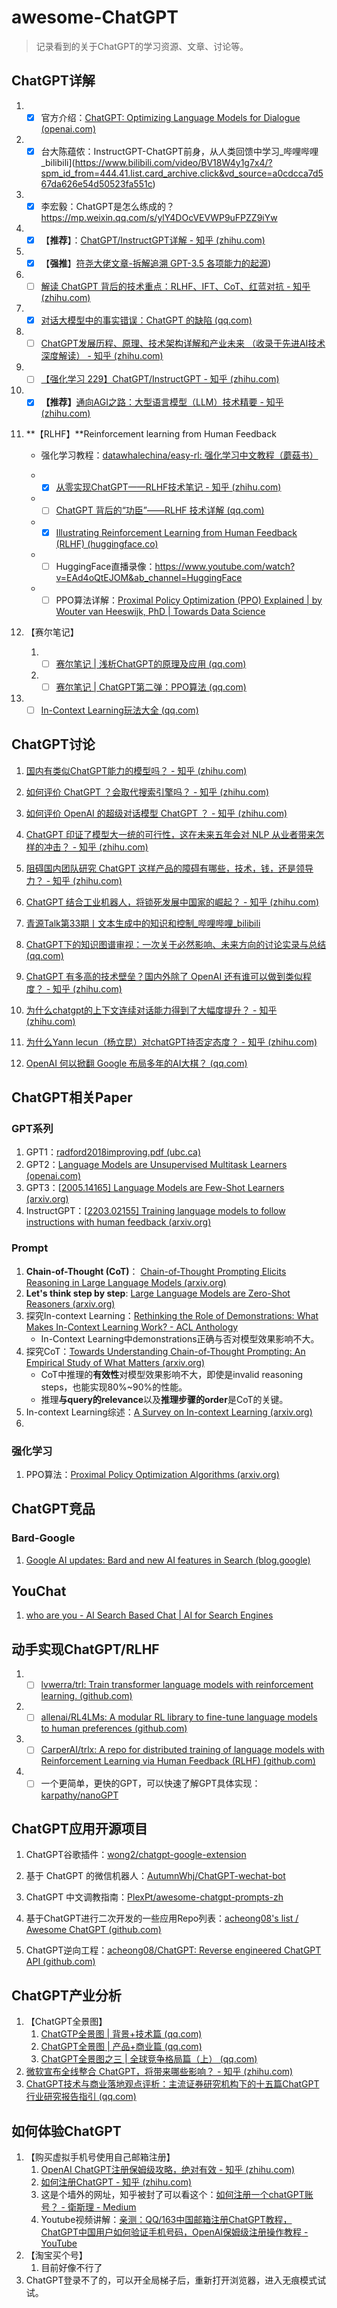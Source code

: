 # awesome-ChatGPT

> 记录看到的关于ChatGPT的学习资源、文章、讨论等。

## ChatGPT详解

1. - [x] 官方介绍：[ChatGPT: Optimizing Language Models for Dialogue (openai.com)](https://openai.com/blog/chatgpt/)

2. - [x] 台大陈蕴侬：InstructGPT-ChatGPT前身，从人类回馈中学习_哔哩哔哩_bilibili](https://www.bilibili.com/video/BV18W4y1g7x4/?spm_id_from=444.41.list.card_archive.click&vd_source=a0cdcca7d567da626e54d50523fa551c)

3. - [x] 李宏毅：ChatGPT是怎么练成的？ https://mp.weixin.qq.com/s/ylY4DOcVEVWP9uFPZZ9iYw

4. - [x] 【**推荐**】：[ChatGPT/InstructGPT详解 - 知乎 (zhihu.com)](https://zhuanlan.zhihu.com/p/590311003)

5. - [x] 【**强推**】[符尧大佬文章-拆解追溯 GPT-3.5 各项能力的起源](https://yaofu.notion.site/GPT-3-5-360081d91ec245f29029d37b54573756))

6. - [ ] [解读 ChatGPT 背后的技术重点：RLHF、IFT、CoT、红蓝对抗 - 知乎 (zhihu.com)](https://zhuanlan.zhihu.com/p/604237227?utm_campaign=shareopn&utm_medium=social&utm_oi=785438775361814528&utm_psn=1607370743255441408&utm_source=wechat_session)

7. - [x] [对话大模型中的事实错误：ChatGPT 的缺陷 (qq.com)](https://mp.weixin.qq.com/s/CwYb1uLnzrz7s9jXeqSynw)

8. - [ ] [ChatGPT发展历程、原理、技术架构详解和产业未来 （收录于先进AI技术深度解读） - 知乎 (zhihu.com)](https://zhuanlan.zhihu.com/p/590655677)

9. - [ ] [【强化学习 229】ChatGPT/InstructGPT - 知乎 (zhihu.com)](https://zhuanlan.zhihu.com/p/589827115)

10. - [x] **【推荐】**[通向AGI之路：大型语言模型（LLM）技术精要 - 知乎 (zhihu.com)](https://zhuanlan.zhihu.com/p/597586623)

11. **【RLHF】**Reinforcement learning from Human Feedback

    - 强化学习教程：[datawhalechina/easy-rl: 强化学习中文教程（蘑菇书）](https://github.com/datawhalechina/easy-rl)

    - - [x] [从零实现ChatGPT——RLHF技术笔记 - 知乎 (zhihu.com)](https://zhuanlan.zhihu.com/p/591474085)
    - - [ ] [ChatGPT 背后的“功臣”——RLHF 技术详解 (qq.com)](https://mp.weixin.qq.com/s?__biz=Mzk0MDQyNTY4Mw==&mid=2247484347&idx=1&sn=216b180e33cd4a422e3027c8176893cd&scene=21#wechat_redirect)
    - - [x] [Illustrating Reinforcement Learning from Human Feedback (RLHF) (huggingface.co)](https://huggingface.co/blog/rlhf)
    - - [ ] HuggingFace直播录像：https://www.youtube.com/watch?v=EAd4oQtEJOM&ab_channel=HuggingFace
    - - [ ] PPO算法详解：[Proximal Policy Optimization (PPO) Explained | by Wouter van Heeswijk, PhD | Towards Data Science](https://towardsdatascience.com/proximal-policy-optimization-ppo-explained-abed1952457b)

12. 【赛尔笔记】
    1. - [ ] [赛尔笔记 | 浅析ChatGPT的原理及应用 (qq.com)](https://mp.weixin.qq.com/s/wLVoY6BwWd9p4DqrpOMOxg)
    2. - [ ] [赛尔笔记 | ChatGPT第二弹：PPO算法 (qq.com)](https://mp.weixin.qq.com/s/h9c3w1af2uBYLlVbw7j82A)

13. - [ ] [In-Context Learning玩法大全 (qq.com)](https://mp.weixin.qq.com/s/NLWCuzcCdwljQfzu-Jd9lQ)

## ChatGPT讨论

1. [国内有类似ChatGPT能力的模型吗？ - 知乎 (zhihu.com)](https://www.zhihu.com/question/570713548)

2. [如何评价 ChatGPT ？会取代搜索引擎吗？ - 知乎 (zhihu.com)](https://www.zhihu.com/question/570062224)
3. [如何评价 OpenAI 的超级对话模型 ChatGPT ？ - 知乎 (zhihu.com)](https://www.zhihu.com/question/570189639)
4. [ChatGPT 印证了模型大一统的可行性，这在未来五年会对 NLP 从业者带来怎样的冲击？ - 知乎 (zhihu.com)](https://www.zhihu.com/question/575391861)

5. [阻碍国内团队研究 ChatGPT 这样产品的障碍有哪些，技术，钱，还是领导力？ - 知乎 (zhihu.com)](https://www.zhihu.com/question/570782945)
6. [ChatGPT 结合工业机器人，将锁死发展中国家的崛起？ - 知乎 (zhihu.com)](https://www.zhihu.com/question/583128160)
7. [青源Talk第33期丨文本生成中的知识和控制_哔哩哔哩_bilibili](https://www.bilibili.com/video/BV18M411Y75w/?spm_id_from=333.999.0.0&vd_source=a0cdcca7d567da626e54d50523fa551c)
8. [ChatGPT下的知识图谱审视：一次关于必然影响、未来方向的讨论实录与总结 (qq.com)](https://mp.weixin.qq.com/s/IR6uCpit0TpVzDjYz6eTtQ)
9. [ChatGPT 有多高的技术壁垒？国内外除了 OpenAI 还有谁可以做到类似程度？ - 知乎 (zhihu.com)](https://www.zhihu.com/question/581806122)
10. [为什么chatgpt的上下文连续对话能力得到了大幅度提升？ - 知乎 (zhihu.com)](https://www.zhihu.com/question/575481512)
11. [为什么Yann lecun（杨立昆）对chatGPT持否定态度？ - 知乎 (zhihu.com)](https://www.zhihu.com/question/582340981/answer/2883234341)
12. [OpenAI 何以掀翻 Google 布局多年的AI大棋？ (qq.com)](https://mp.weixin.qq.com/s/qWQ6xVfQVEOJriYRVFWCrQ)

## ChatGPT相关Paper

### GPT系列

1. GPT1：[radford2018improving.pdf (ubc.ca)](https://www.cs.ubc.ca/~amuham01/LING530/papers/radford2018improving.pdf)
2. GPT2：[Language Models are Unsupervised Multitask Learners (openai.com)](https://cdn.openai.com/better-language-models/language_models_are_unsupervised_multitask_learners.pdf)
3. GPT3：[[2005.14165\] Language Models are Few-Shot Learners (arxiv.org)](https://arxiv.org/abs/2005.14165)
4. InstructGPT：[[2203.02155\] Training language models to follow instructions with human feedback (arxiv.org)](https://arxiv.org/abs/2203.02155)

### Prompt

1. **Chain-of-Thought (CoT)**： [Chain-of-Thought Prompting Elicits Reasoning in Large Language Models (arxiv.org)](https://arxiv.org/abs/2201.11903)
2. **Let's think step by step**: [Large Language Models are Zero-Shot Reasoners (arxiv.org)](https://arxiv.org/abs/2205.11916)
3. 探究In-context Learning：[Rethinking the Role of Demonstrations: What Makes In-Context Learning Work? - ACL Anthology](https://aclanthology.org/2022.emnlp-main.759/)
   - In-Context Learning中demonstrations正确与否对模型效果影响不大。
4. 探究CoT：[Towards Understanding Chain-of-Thought Prompting: An Empirical Study of What Matters (arxiv.org)](https://arxiv.org/abs/2212.10001)
   - CoT中推理的**有效性**对模型效果影响不大，即使是invalid reasoning steps，也能实现80%~90%的性能。
   - 推理**与query的relevance**以及**推理步骤的order**是CoT的关键。
5. In-context Learning综述：[A Survey on In-context Learning (arxiv.org)](https://arxiv.org/abs/2301.00234)
6. 

### 强化学习

1. PPO算法：[Proximal Policy Optimization Algorithms (arxiv.org)](https://arxiv.org/abs/1707.06347)

## ChatGPT竞品

### Bard-Google

1. [Google AI updates: Bard and new AI features in Search (blog.google)](https://blog.google/technology/ai/bard-google-ai-search-updates/)

## YouChat

1. [who are you - AI Search Based Chat | AI for Search Engines](https://you.com/search?q=who+are+you&tbm=youchat&cfr=chat)



## 动手实现ChatGPT/RLHF

1. - [ ] [lvwerra/trl: Train transformer language models with reinforcement learning. (github.com)](https://github.com/lvwerra/trl)
2. - [ ] [allenai/RL4LMs: A modular RL library to fine-tune language models to human preferences (github.com)](https://github.com/allenai/RL4LMs)
3. - [ ] [CarperAI/trlx: A repo for distributed training of language models with Reinforcement Learning via Human Feedback (RLHF) (github.com)](https://github.com/CarperAI/trlx)
4. - [ ] 一个更简单，更快的GPT，可以快速了解GPT具体实现：[karpathy/nanoGPT](https://github.com/karpathy/nanoGPT)

## ChatGPT应用开源项目

1. ChatGPT谷歌插件：[wong2/chatgpt-google-extension](https://github.com/wong2/chatgpt-google-extension)

2. 基于 ChatGPT 的微信机器人：[AutumnWhj/ChatGPT-wechat-bot](https://github.com/AutumnWhj/ChatGPT-wechat-bot)

3. ChatGPT 中文调教指南：[PlexPt/awesome-chatgpt-prompts-zh](https://github.com/PlexPt/awesome-chatgpt-prompts-zh)

4. 基于ChatGPT进行二次开发的一些应用Repo列表：[acheong08's list / Awesome ChatGPT (github.com)](https://github.com/stars/acheong08/lists/awesome-chatgpt)

5. ChatGPT逆向工程：[acheong08/ChatGPT: Reverse engineered ChatGPT API (github.com)](https://github.com/acheong08/ChatGPT)

## ChatGPT产业分析

1. 【ChatGPT全景图】
   1. [ChatGTP全景图 | 背景+技术篇 (qq.com)](https://mp.weixin.qq.com/s/Fl2dQyme4Ui29GygkDuNiQ)
   2. [ChatGPT全景图 | 产品+商业篇 (qq.com)](https://mp.weixin.qq.com/s/sXCiqgCocrZdaZ_sBsy-YQ)
   3. [ChatGPT全景图之三 | 全球竞争格局篇（上） (qq.com)](https://mp.weixin.qq.com/s/_bu8Kgar3hhvaJk5tjwa2w)
2. [微软宣布全线整合 ChatGPT，将带来哪些影响？ - 知乎 (zhihu.com)](https://www.zhihu.com/question/581818681)
3. [ChatGPT技术与商业落地观点评析：主流证券研究机构下的十五篇ChatGPT行业研究报告指引 (qq.com)](https://mp.weixin.qq.com/s/sj73DqDTwkSYg2WPAASVog)

## 如何体验ChatGPT

1. 【购买虚拟手机号使用自己邮箱注册】
   1. [OpenAI ChatGPT注册保姆级攻略，绝对有效 - 知乎 (zhihu.com)](https://zhuanlan.zhihu.com/p/589642999)
   2. [如何注册ChatGPT - 知乎 (zhihu.com)](https://zhuanlan.zhihu.com/p/604713962)
   3. 这是个墙外的网址，知乎被封了可以看这个：[如何注册一个chatGPT账号？ - 衛斯理 - Medium](https://medium.com/@dykaknsjwkmsmwm/如何注册一个chatgpt账号-99646c841fb4)
   4. Youtube视频讲解：[亲测：QQ/163中国邮箱注册ChatGPT教程，ChatGPT中国用户如何验证手机号码，OpenAI保姆级注册操作教程 - YouTube](https://www.youtube.com/watch?v=SbuLXDHM6Zg&ab_channel=ivan逸凡)
2. 【淘宝买个号】
   1. 目前好像不行了
3. ChatGPT登录不了的，可以开全局梯子后，重新打开浏览器，进入无痕模式试试。
